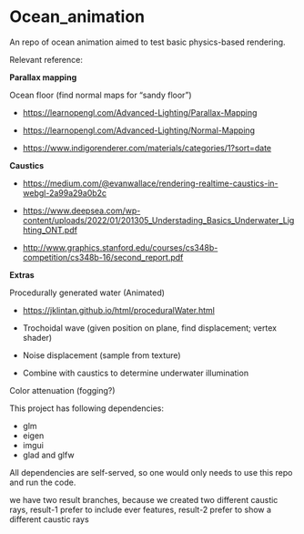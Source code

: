 # Ocean_animation
An repo of ocean animation aimed to test basic physics-based rendering.

Relevant reference:

**Parallax mapping** 

Ocean floor (find normal maps for “sandy floor”)

- https://learnopengl.com/Advanced-Lighting/Parallax-Mapping

- https://learnopengl.com/Advanced-Lighting/Normal-Mapping

- https://www.indigorenderer.com/materials/categories/1?sort=date

**Caustics**

- https://medium.com/@evanwallace/rendering-realtime-caustics-in-webgl-2a99a29a0b2c

- https://www.deepsea.com/wp-content/uploads/2022/01/201305_Understading_Basics_Underwater_Lighting_ONT.pdf

- http://www.graphics.stanford.edu/courses/cs348b-competition/cs348b-16/second_report.pdf

 

**Extras**

Procedurally generated water (Animated)

- https://jklintan.github.io/html/proceduralWater.html

- Trochoidal wave (given position on plane, find displacement; vertex shader)

- Noise displacement (sample from texture) 

- Combine with caustics to determine underwater illumination

 

Color attenuation (fogging?)

This project has following dependencies:

- glm
- eigen
- imgui
- glad and glfw

All dependencies are self-served, so one would only needs to use this repo and run the code.

we have two result branches, because we created two different caustic rays, result-1 prefer to include ever features, result-2 prefer to show a different caustic rays
